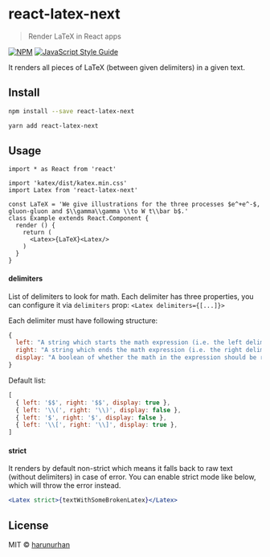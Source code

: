 # react-latex-next

> Render LaTeX in React apps

[![NPM](https://img.shields.io/npm/v/react-latex-next.svg)](https://www.npmjs.com/package/react-latex-next) [![JavaScript Style Guide](https://img.shields.io/badge/code_style-standard-brightgreen.svg)](https://standardjs.com)

It renders all pieces of LaTeX (between given delimiters) in a given text.

## Install

```bash
npm install --save react-latex-next

yarn add react-latex-next
```

## Usage

```tsx
import * as React from 'react'

import 'katex/dist/katex.min.css'
import Latex from 'react-latex-next'

const LaTeX = 'We give illustrations for the three processes $e^+e^-$, gluon-gluon and $\\gamma\\gamma \\to W t\\bar b$.'
class Example extends React.Component {
  render () {
    return (
      <Latex>{LaTeX}<Latex/>
    )
  }
}
```

#### delimiters

List of delimiters to look for math. Each delimiter has three properties, you can configure it via `delimiters` prop: `<Latex delimiters={[...]}>`

Each delimiter must have following structure:
```js
{
  left: "A string which starts the math expression (i.e. the left delimiter)"
  right: "A string which ends the math expression (i.e. the right delimiter)"
  display: "A boolean of whether the math in the expression should be rendered in display mode or not"
}
```

Default list:
```js
[
  { left: '$$', right: '$$', display: true },
  { left: '\\(', right: '\\)', display: false },
  { left: '$', right: '$', display: false },
  { left: '\\[', right: '\\]', display: true },
]
```

#### strict

It renders by default non-strict which means it falls back to raw text (without delimiters) in case of error.
You can enable strict mode like below, which will throw the error instead.

```jsx
<Latex strict>{textWithSomeBrokenLatex}</Latex>
```



## License

MIT © [harunurhan](https://github.com/harunurhan)
